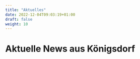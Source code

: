 ```yaml
---
title: "Aktuelles"
date: 2022-12-04T09:03:19+01:00
draft: false
weight: 10
---
```


# Aktuelle News aus Königsdorf